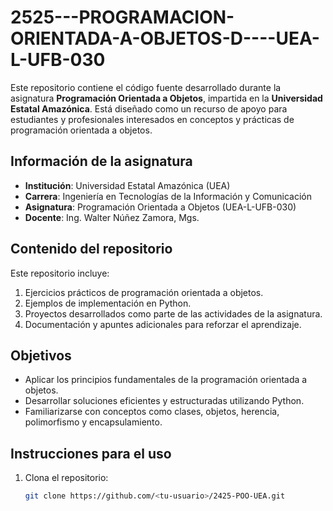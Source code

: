 # 2525---PROGRAMACION-ORIENTADA-A-OBJETOS-D----UEA-L-UFB-030
Este repositorio contiene el código fuente desarrollado durante la asignatura **Programación Orientada a Objetos**, impartida en la **Universidad Estatal Amazónica**. Está diseñado como un recurso de apoyo para estudiantes y profesionales interesados en conceptos y prácticas de programación orientada a objetos.

## Información de la asignatura

- **Institución**: Universidad Estatal Amazónica (UEA)  
- **Carrera**: Ingeniería en Tecnologías de la Información y Comunicación  
- **Asignatura**: Programación Orientada a Objetos (UEA-L-UFB-030)  
- **Docente**: Ing. Walter Núñez Zamora, Mgs.

## Contenido del repositorio

Este repositorio incluye:
1. Ejercicios prácticos de programación orientada a objetos.
2. Ejemplos de implementación en Python.
3. Proyectos desarrollados como parte de las actividades de la asignatura.
4. Documentación y apuntes adicionales para reforzar el aprendizaje.

## Objetivos

- Aplicar los principios fundamentales de la programación orientada a objetos.
- Desarrollar soluciones eficientes y estructuradas utilizando Python.
- Familiarizarse con conceptos como clases, objetos, herencia, polimorfismo y encapsulamiento.

## Instrucciones para el uso

1. Clona el repositorio:  
   ```bash
   git clone https://github.com/<tu-usuario>/2425-POO-UEA.git
